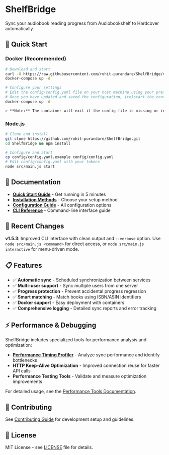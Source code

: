 # ShelfBridge

Sync your audiobook reading progress from Audiobookshelf to Hardcover automatically.

## 🚀 Quick Start

### Docker (Recommended)
```bash
# Download and start
curl -O https://raw.githubusercontent.com/rohit-purandare/ShelfBridge/main/docker-compose.yml
docker-compose up -d

# Configure your settings
# Edit the config/config.yaml file on your host machine using your preferred text editor (e.g., VS Code, nano, vim, Notepad).
# Once you have updated and saved the configuration, (re)start the container:
docker-compose up -d

> **Note:** The container will exit if the config file is missing or invalid. Always edit the config file on your host, not inside the container.
```

### Node.js
```bash
# Clone and install
git clone https://github.com/rohit-purandare/ShelfBridge.git
cd ShelfBridge && npm install

# Configure and start
cp config/config.yaml.example config/config.yaml
# Edit config/config.yaml with your tokens
node src/main.js start
```

## 📖 Documentation

- **[Quick Start Guide](wiki/user-guides/Quick-Start.md)** - Get running in 5 minutes
- **[Installation Methods](wiki/user-guides/Installation-Methods.md)** - Choose your setup method
- **[Configuration Guide](wiki/admin/Configuration-Overview.md)** - All configuration options
- **[CLI Reference](wiki/technical/CLI-Reference.md)** - Command-line interface guide

## 🔄 Recent Changes

**v1.5.3**: Improved CLI interface with clean output and `--verbose` option. Use `node src/main.js <command>` for direct access, or `node src/main.js interactive` for menu-driven mode.

## 📋 Features

- ✅ **Automatic sync** - Scheduled synchronization between services
- ✅ **Multi-user support** - Sync multiple users from one server
- ✅ **Progress protection** - Prevent accidental progress regression
- ✅ **Smart matching** - Match books using ISBN/ASIN identifiers
- ✅ **Docker support** - Easy deployment with containers
- ✅ **Comprehensive logging** - Detailed sync reports and error tracking

## ⚡ Performance & Debugging

ShelfBridge includes specialized tools for performance analysis and optimization:

- **[Performance Timing Profiler](tools/)** - Analyze sync performance and identify bottlenecks
- **HTTP Keep-Alive Optimization** - Improved connection reuse for faster API calls
- **Performance Testing Tools** - Validate and measure optimization improvements

For detailed usage, see the [Performance Tools Documentation](tools/README.md).

## 🤝 Contributing

See [Contributing Guide](wiki/developer/Contributing.md) for development setup and guidelines.

## 📄 License

MIT License - see [LICENSE](LICENSE) file for details. 